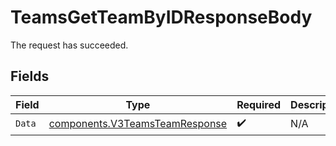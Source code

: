 # TeamsGetTeamByIDResponseBody

The request has succeeded.


## Fields

| Field                                                                            | Type                                                                             | Required                                                                         | Description                                                                      |
| -------------------------------------------------------------------------------- | -------------------------------------------------------------------------------- | -------------------------------------------------------------------------------- | -------------------------------------------------------------------------------- |
| `Data`                                                                           | [components.V3TeamsTeamResponse](../../models/components/v3teamsteamresponse.md) | :heavy_check_mark:                                                               | N/A                                                                              |